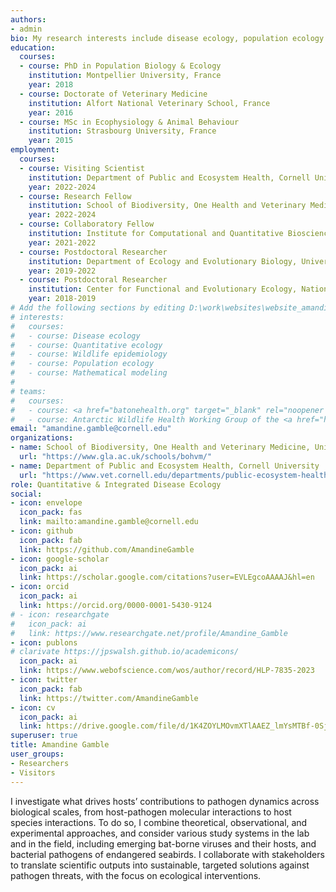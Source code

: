 ```yaml
---
authors:
- admin
bio: My research interests include disease ecology, population ecology and quantitative biology.
education:
  courses:
  - course: PhD in Population Biology & Ecology 
    institution: Montpellier University, France 
    year: 2018
  - course: Doctorate of Veterinary Medicine 
    institution: Alfort National Veterinary School, France
    year: 2016
  - course: MSc in Ecophysiology & Animal Behaviour
    institution: Strasbourg University, France
    year: 2015
employment:
  courses:
  - course: Visiting Scientist
    institution: Department of Public and Ecosystem Health, Cornell University, USA
    year: 2022-2024
  - course: Research Fellow
    institution: School of Biodiversity, One Health and Veterinary Medicine, University of Glasgow, UK
    year: 2022-2024
  - course: Collaboratory Fellow
    institution: Institute for Computational and Quantitative Biosciences, University of California Los Angeles, USA
    year: 2021-2022
  - course: Postdoctoral Researcher
    institution: Department of Ecology and Evolutionary Biology, University of California Los Angeles, USA
    year: 2019-2022
  - course: Postdoctoral Researcher
    institution: Center for Functional and Evolutionary Ecology, National Center for Scientific Research, France
    year: 2018-2019
# Add the following sections by editing D:\work\websites\website_amandinegamble\website\themes\hugo-academic-customized\layouts\partials\widgets\about.html (reduce col-md-12 to col-md-7)
# interests:
#   courses:
#   - course: Disease ecology
#   - course: Quantitative ecology
#   - course: Wildlife epidemiology
#   - course: Population ecology
#   - course: Mathematical modeling
#   
# teams:
#   courses:
#   - course: <a href="batonehealth.org" target="_blank" rel="noopener noreferrer">BatOneHealth</a>
#   - course: Antarctic Wildlife Health Working Group of the <a href="https://www.scar.org/science/eg-bamm/home" target="_blank" rel="noopener noreferrer">SCAR EG-BAMM</a>
email: "amandine.gamble@cornell.edu"
organizations:
- name: School of Biodiversity, One Health and Veterinary Medicine, University of Glasgow
  url: "https://www.gla.ac.uk/schools/bohvm/"
- name: Department of Public and Ecosystem Health, Cornell University
  url: "https://www.vet.cornell.edu/departments/public-ecosystem-health"
role: Quantitative & Integrated Disease Ecology 
social:
- icon: envelope
  icon_pack: fas
  link: mailto:amandine.gamble@cornell.edu
- icon: github
  icon_pack: fab
  link: https://github.com/AmandineGamble
- icon: google-scholar
  icon_pack: ai
  link: https://scholar.google.com/citations?user=EVLEgcoAAAAJ&hl=en
- icon: orcid
  icon_pack: ai
  link: https://orcid.org/0000-0001-5430-9124
# - icon: researchgate
#   icon_pack: ai
#   link: https://www.researchgate.net/profile/Amandine_Gamble
- icon: publons
# clarivate https://jpswalsh.github.io/academicons/
  icon_pack: ai
  link: https://www.webofscience.com/wos/author/record/HLP-7835-2023
- icon: twitter
  icon_pack: fab
  link: https://twitter.com/AmandineGamble
- icon: cv
  icon_pack: ai
  link: https://drive.google.com/file/d/1K4ZOYLMOvmXTlAAEZ_lmYsMTBf-0Sj9j
superuser: true
title: Amandine Gamble
user_groups:
- Researchers
- Visitors
---
```


I investigate what drives hosts’ contributions to pathogen dynamics across biological scales, from host-pathogen molecular interactions to host species interactions. To do so, I combine theoretical, observational, and experimental approaches, and consider various study systems in the lab and in the field, including emerging bat-borne viruses and their hosts, and bacterial pathogens of endangered seabirds. I collaborate with stakeholders to translate scientific outputs into sustainable, targeted solutions against pathogen threats, with the focus on ecological interventions. 
